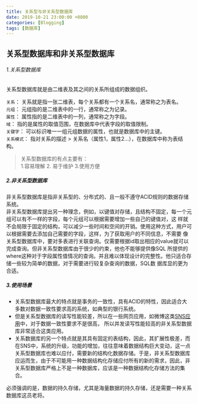 ```yaml
---
title: 关系型与非关系型数据库
date: 2019-10-21 23:00:00 +0800
categories: [Blogging]
tags: [数据库]
---
```


## 关系型数据库和非关系型数据库  

###### 1.关系型数据库  

关系型数据库就是由二维表及其之间的关系所组成的数据组织。  

`关系`： 关系就是指一张二维表，每个关系都有一个关系名，通常称之为表名。  
`元组`： 元组指的是二维表中的一行，通常称之为记录。  
`属性`： 属性指的是二维表中的一列，通常称之为字段。  
`域`： 指的是属性的取值范围，在数据库中代表字段的取值限制。  
`关键字`： 可以标识唯一一组元组数据的属性，也就是数据库中的主键。  
`关系模式`： 指对关系的描述 > 关系名（属性1，属性2...），在数据库中称为表结构。  
>关系型数据库的有点主要有：  
  1.容易理解 2. 易于维护 3.使用方便  

##### 2.非关系型数据库  

非关系型数据库是指非关系型的、分布式的、且一般不遵守ACID规则的数据存储系统。   
非关系型数据库提出另一种理念，例如，以键值对存储，且结构不固定，每一个元组可以有不一样的字段，每个元组可以根据需要增加一些自己的键值对，这 样就不会局限于固定的结构，可以减少一些时间和空间的开销。使用这种方式，用户可以根据需要去添加自己需要的字段，这样，为了获取用户的不同信息，不需要 像关系型数据库中，要对多表进行关联查询。仅需要根据id取出相应的value就可以完成查询。但非关系型数据库由于很少的约束，他也不能够提供像SQL 所提供的where这种对于字段属性值情况的查询。并且难以体现设计的完整性。他只适合存储一些较为简单的数据，对于需要进行较复杂查询的数据，SQL数 据库显的更为合适。

##### 3.使用场景

- 关系型数据库最大的特点就是事务的一致性，具有ACID的特性，因此适合大多数对数据一致性要求高的系统，如典型的银行系统。
- 但是关系型数据库的读写性能较差，所以在一些网页应用，如微博这类[SNS应用](https://baike.baidu.com/item/SNS/10242?fr=aladdin)中，对于数据一致性要求不是很高， 所以并发读写性能较高的非关系型数据库非常适合这类应用。  
- 关系数据库的另一个特点就是其具有固定的表结构，因此，其扩展性极差，而在SNS中，系统的升级，功能的增加，往往意味着数据结构巨大变动，这一点关系型数据库也难以应付，需要新的结构化数据存储。于是，非关系型数据库应运而生，由于不可能用一种数据结构化存储应付所有的新的需求，因此，非关系型数据库严格上不是一种数据库，应该是一种数据结构化存储方法的集合。

必须强调的是，数据的持久存储，尤其是海量数据的持久存储，还是需要一种关系数据库这员老将。
